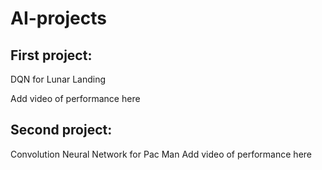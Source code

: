 # AI-projects
## First project: 
DQN for Lunar Landing 

Add video of performance here 
## Second project:
Convolution Neural Network for Pac Man
Add video of performance here 
